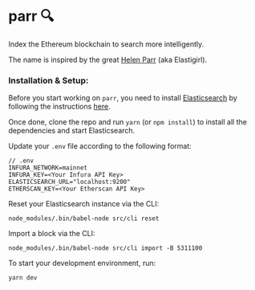 # parr :mag:

Index the Ethereum blockchain to search more intelligently.

The name is inspired by the great
[Helen Parr](https://www.youtube.com/watch?v=9svuQXc-gBQ) (aka Elastigirl).

### Installation & Setup:

Before you start working on `parr`, you need to install
[Elasticsearch](https://www.elastic.co/) by following the instructions
[here](https://www.elastic.co/guide/en/elasticsearch/reference/current/_installation.html).

Once done, clone the repo and run `yarn` (or `npm install`) to install all the
dependencies and start Elasticsearch.

Update your `.env` file according to the following format:

```
// .env
INFURA_NETWORK=mainnet
INFURA_KEY=<Your Infura API Key>
ELASTICSEARCH_URL="localhost:9200"
ETHERSCAN_KEY=<Your Etherscan API Key>
```

Reset your Elasticsearch instance via the CLI:

```
node_modules/.bin/babel-node src/cli reset
```

Import a block via the CLI:

```
node_modules/.bin/babel-node src/cli import -B 5311100
```
To start your development environment, run:
```
yarn dev
```

